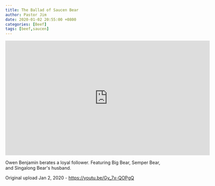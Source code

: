 ```yaml
---
title: The Ballad of Saucen Bear
author: Pastor Jim
date: 2020-01-02 20:55:00 +0800
categories: [Beef]
tags: [beef,saucen]
---
```


<iframe width="640" height="360" scrolling="no" frameborder="0" style="border: none;" src="https://www.bitchute.com/embed/0UietNKJ888U/"></iframe>



Owen Benjamin berates a loyal follower. Featuring Big Bear, Semper Bear, and Singalong Bear's husband.



Original upload Jan 2, 2020 - https://youtu.be/Gy_7x-QOPgQ